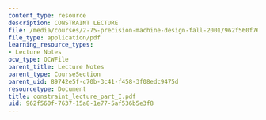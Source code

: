 ```yaml
---
content_type: resource
description: CONSTRAINT LECTURE
file: /media/courses/2-75-precision-machine-design-fall-2001/962f560f763715a81e775af536b5e3f8_constraint_lecture_part_I.pdf
file_type: application/pdf
learning_resource_types:
- Lecture Notes
ocw_type: OCWFile
parent_title: Lecture Notes
parent_type: CourseSection
parent_uid: 89742e5f-c70b-3c41-f458-3f08edc9475d
resourcetype: Document
title: constraint_lecture_part_I.pdf
uid: 962f560f-7637-15a8-1e77-5af536b5e3f8
---
```

